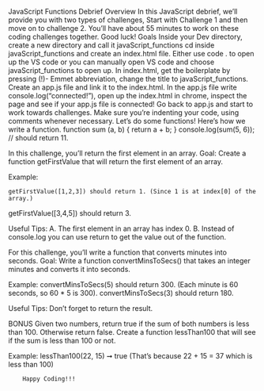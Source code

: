 JavaScript Functions Debrief
Overview
In this JavaScript debrief, we’ll provide you with two types of challenges, Start with Challenge 1 and then move on to challenge 2. You’ll have about 55 minutes to work on these coding challenges together.  Good luck!
Goals
Inside your Dev directory, create a new directory and call it javaScript_functions
cd inside javaScript_functions and create an index.html file.
Either use code . to open up the VS code or you can manually open VS code and choose javaScript_functions to open up.
In index.html, get the boilerplate by pressing (!)- Emmet abbreviation, change the title to javaScript_functions. Create an app.js file and link it to the index.html.
In the app.js file write console.log(“connected!”), open up the index.html in chrome, inspect the page and see if your app.js file is connected!
Go back to app.js and start to work towards challenges. 
Make sure you’re indenting your code, using comments whenever necessary. 
Let’s do some functions!
Here’s how we write a function.
function sum (a, b) {
	return a + b;
}
console.log(sum(5, 6));    // should return 11. 



In this challenge, you’ll return the first element in an array. 
Goal: Create a function getFirstValue that will return the first element of an array.

Example:


	getFirstValue([1,2,3]) should return 1. (Since 1 is at index[0] of the array.)
getFirstValue([3,4,5]) should return 3.


Useful Tips: A. The first element in an array has index 0.
                    B. Instead of console.log you can use return to get the value out of the function.


For this challenge, you’ll write a function that converts minutes into seconds. 
   Goal: Write a function convertMinsToSecs() that takes an integer minutes and converts it into seconds. 


Example: convertMinsToSecs(5) should return 300. (Each minute is 60 seconds, so 60 * 5 is 300).
               convertMinsToSecs(3) should return 180.


Useful Tips: Don’t forget to return the result.

BONUS Given two numbers, return true if the sum of both numbers is less than 100. Otherwise return false. Create a function lessThan100 that will see if the sum is less than 100 or not. 

Example: lessThan100(22, 15) ➞ true (That’s because 22 + 15 = 37 which is less than 100)

	       
        Happy Coding!!!
